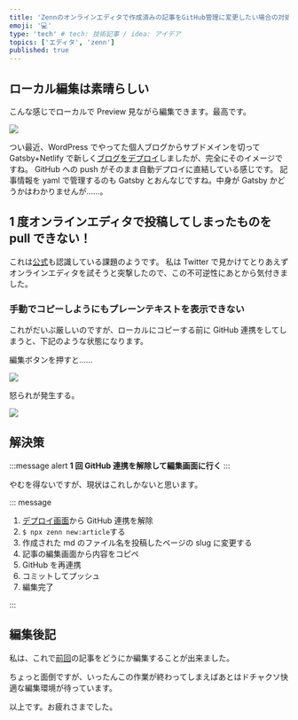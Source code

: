 ```yaml
---
title: 'Zennのオンラインエディタで作成済みの記事をGitHub管理に変更したい場合の対処法'
emoji: '💻'
type: 'tech' # tech: 技術記事 / idea: アイデア
topics: ['エディタ', 'zenn']
published: true
---
```


## ローカル編集は素晴らしい

こんな感じでローカルで Preview 見ながら編集できます。最高です。

![](https://storage.googleapis.com/zenn-user-upload/dnnj9dnxhvafxgas3nwssckne9k7)

つい最近、WordPress でやってた個人ブログからサブドメインを切って Gatsby+Netlify で新しく[ブログをデプロイ](https://dev.thanaism.com)しましたが、完全にそのイメージですね。
GitHub への push がそのまま自動デプロイに直結している感じです。
記事情報を yaml で管理するのも Gatsby とおんなじですね。中身が Gatsby かどうかはわかりませんが……。

## 1 度オンラインエディタで投稿してしまったものを pull できない！

これは[公式](https://zenn.dev/zenn/articles/zenn-cli-guide#comment-d05827a7706b83ec897c)も認識している課題のようです。
私は Twitter で見かけてとりあえずオンラインエディタを試そうと突撃したので、この不可逆性にあとから気付きました。

### 手動でコピーしようにもプレーンテキストを表示できない

これがだいぶ厳しいのですが、ローカルにコピーする前に GitHub 連携をしてしまうと、下記のような状態になります。

編集ボタンを押すと……

![](https://storage.googleapis.com/zenn-user-upload/vb02xc89iul8zff2sv0wn18hq83j)

怒られが発生する。

![](https://storage.googleapis.com/zenn-user-upload/06sbwmjcw904gut9dkrrg07ukrmn)

## 解決策

:::message alert
**1 回 GitHub 連携を解除して編集画面に行く**
:::

やむを得ないですが、現状はこれしかないと思います。

::: message

1.  [デプロイ画面](https://zenn.dev/dashboard/deploys)から GitHub 連携を解除
1.  `$ npx zenn new:article`する
1.  作成された md のファイル名を投稿したページの slug に変更する
1.  記事の編集画面から内容をコピペ
1.  GitHub を再連携
1.  コミットしてプッシュ
1.  編集完了

:::

## 編集後記

私は、これで[前回](https://zenn.dev/thanai/articles/f28b7d304887e8e2b774)の記事をどうにか編集することが出来ました。

ちょっと面倒ですが、いったんこの作業が終わってしまえばあとはドチャクソ快適な編集環境が待っています。

以上です。お疲れさまでした。
